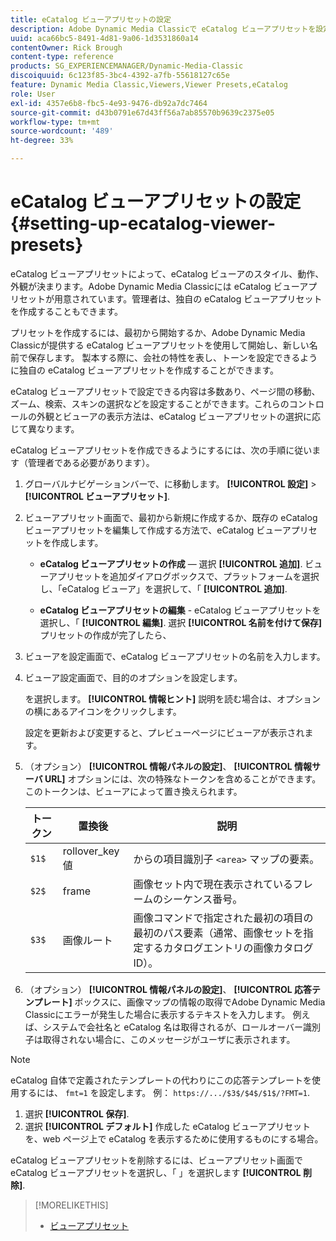 ```yaml
---
title: eCatalog ビューアプリセットの設定
description: Adobe Dynamic Media Classicで eCatalog ビューアプリセットを設定する方法について説明します。
uuid: aca66bc5-8491-4d81-9a06-1d3531860a14
contentOwner: Rick Brough
content-type: reference
products: SG_EXPERIENCEMANAGER/Dynamic-Media-Classic
discoiquuid: 6c123f85-3bc4-4392-a7fb-55618127c65e
feature: Dynamic Media Classic,Viewers,Viewer Presets,eCatalog
role: User
exl-id: 4357e6b8-fbc5-4e93-9476-db92a7dc7464
source-git-commit: d43b0791e67d43ff56a7ab85570b9639c2375e05
workflow-type: tm+mt
source-wordcount: '489'
ht-degree: 33%

---
```


# eCatalog ビューアプリセットの設定{#setting-up-ecatalog-viewer-presets}

eCatalog ビューアプリセットによって、eCatalog ビューアのスタイル、動作、外観が決まります。Adobe Dynamic Media Classicには eCatalog ビューアプリセットが用意されています。管理者は、独自の eCatalog ビューアプリセットを作成することもできます。

プリセットを作成するには、最初から開始するか、Adobe Dynamic Media Classicが提供する eCatalog ビューアプリセットを使用して開始し、新しい名前で保存します。 製本する際に、会社の特性を表し、トーンを設定できるように独自の eCatalog ビューアプリセットを作成することができます。

eCatalog ビューアプリセットで設定できる内容は多数あり、ページ間の移動、ズーム、検索、スキンの選択などを設定することができます。これらのコントロールの外観とビューアの表示方法は、eCatalog ビューアプリセットの選択に応じて異なります。

eCatalog ビューアプリセットを作成できるようにするには、次の手順に従います（管理者である必要があります）。

1. グローバルナビゲーションバーで、に移動します。 **[!UICONTROL 設定]** > **[!UICONTROL ビューアプリセット]**.
1. ビューアプリセット画面で、最初から新規に作成するか、既存の eCatalog ビューアプリセットを編集して作成する方法で、eCatalog ビューアプリセットを作成します。

   * **eCatalog ビューアプリセットの作成**  — 選択 **[!UICONTROL 追加]**. ビューアプリセットを追加ダイアログボックスで、プラットフォームを選択し、「eCatalog ビューア」を選択して、「 **[!UICONTROL 追加]**.

   * **eCatalog ビューアプリセットの編集** - eCatalog ビューアプリセットを選択し、「 **[!UICONTROL 編集]**. 選択 **[!UICONTROL 名前を付けて保存]** プリセットの作成が完了したら、

1. ビューアを設定画面で、eCatalog ビューアプリセットの名前を入力します。
1. ビューア設定画面で、目的のオプションを設定します。

   を選択します。 **[!UICONTROL 情報ヒント]** 説明を読む場合は、オプションの横にあるアイコンをクリックします。

   設定を更新および変更すると、プレビューページにビューアが表示されます。

1. （オプション） **[!UICONTROL 情報パネルの設定]**、 **[!UICONTROL 情報サーバ URL]** オプションには、次の特殊なトークンを含めることができます。このトークンは、ビューアによって置き換えられます。

   | トークン | 置換後 | 説明 |
   | --- | --- | --- |
   | `$1$` | rollover_key 値 | からの項目識別子 `<area>` マップの要素。 |
   | `$2$` | frame | 画像セット内で現在表示されているフレームのシーケンス番号。 |
   | `$3$` | 画像ルート | 画像コマンドで指定された最初の項目の最初のパス要素（通常、画像セットを指定するカタログエントリの画像カタログ ID）。 |

1. （オプション） **[!UICONTROL 情報パネルの設定]**、 **[!UICONTROL 応答テンプレート]** ボックスに、画像マップの情報の取得でAdobe Dynamic Media Classicにエラーが発生した場合に表示するテキストを入力します。 例えば、システムで会社名と eCatalog 名は取得されるが、ロールオーバー識別子は取得されない場合に、このメッセージがユーザに表示されます。

>[!NOTE]
>
>eCatalog 自体で定義されたテンプレートの代わりにこの応答テンプレートを使用するには、 `fmt=1` を設定します。 例： `https://.../$3$/$4$/$1$/?FMT=1`.

1. 選択 **[!UICONTROL 保存]**.
1. 選択 **[!UICONTROL デフォルト]** 作成した eCatalog ビューアプリセットを、web ページ上で eCatalog を表示するために使用するものにする場合。

eCatalog ビューアプリセットを削除するには、ビューアプリセット画面で eCatalog ビューアプリセットを選択し、「 」を選択します **[!UICONTROL 削除]**.

>[!MORELIKETHIS]
>
>* [ビューアプリセット](application-setup.md#viewer_presets)

